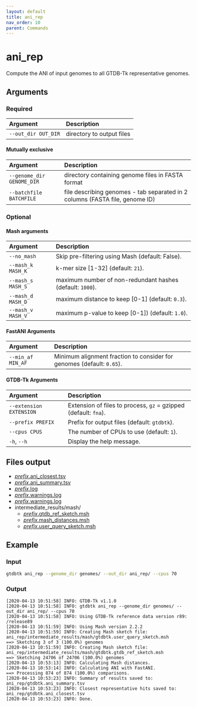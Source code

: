 ```yaml
---
layout: default
title: ani_rep
nav_order: 10
parent: Commands
---
```


# ani_rep

Compute the ANI of input genomes to all GTDB-Tk representative genomes.

## Arguments

### Required

| Argument     | Description                |
|:------------|:---------------------------|
| `--out_dir OUT_DIR`          | directory to output files |

#### Mutually exclusive

| Argument     | Description                |
|:------------|:---------------------------|
| `--genome_dir GENOME_DIR`          | directory containing genome files in FASTA format |
| `--batchfile BATCHFILE`        | file describing genomes - tab separated in 2 columns (FASTA file, genome ID) |

### Optional

#### Mash arguments

| Argument   | Description                |
|:------------------|:---------------------------|
| `--no_mash`          | Skip pre-filtering using Mash (default: False). |
| `--mash_k MASH_K`          | k-mer size [1-32] (default: `21`). |
| `--mash_s MASH_S`          | maximum number of non-redundant hashes (default: `1000`). |
| `--mash_d MASH_D`          | maximum distance to keep [0-1] (default: `0.3`). |
| `--mash_v MASH_V`          | maximum p-value to keep [0-1]) (default: `1.0`). |

#### FastANI Arguments

| Argument   | Description                |
|:------------------|:---------------------------|
| `--min_af MIN_AF`          | Minimum alignment fraction to consider for genomes (default: `0.65`). |

#### GTDB-Tk Arguments

| Argument   | Description                |
|:------------------|:---------------------------|
| `--extension EXTENSION`          | Extension of files to process, `gz` = gzipped (default: `fna`). |
| `--prefix PREFIX`          | Prefix for output files (default: `gtdbtk`). |
| `--cpus CPUS`          | The number of CPUs to use (default: `1`). |
| `-h`, `--h`           | Display the help message. |


## Files output

* [*prefix*.ani_closest.tsv](../files/ani_closest.tsv.html)
* [*prefix*.ani_summary.tsv](../files/ani_summary.tsv.html)
* [*prefix*.log](../files/gtdbtk.log.html)
* [*prefix*.warnings.log](../files/gtdbtk.warnings.log.html)
* [*prefix*.warnings.log](../files/gtdbtk.warnings.log.html)
* intermediate_results/mash/
    * [*prefix*.gtdb_ref_sketch.msh](../files/gtdbtk_ref_sketch.msh.html)
    * [*prefix*.mash_distances.msh](../files/mash_distances.msh.html)
    * [*prefix*.user_query_sketch.msh](../files/user_query_sketch.msh.html)


## Example

### Input
    
```bash
gtdbtk ani_rep --genome_dir genomes/ --out_dir ani_rep/ --cpus 70
```

### Output

```text
[2020-04-13 10:51:58] INFO: GTDB-Tk v1.1.0
[2020-04-13 10:51:58] INFO: gtdbtk ani_rep --genome_dir genomes/ --out_dir ani_rep/ --cpus 70
[2020-04-13 10:51:58] INFO: Using GTDB-Tk reference data version r89: /release89
[2020-04-13 10:51:59] INFO: Using Mash version 2.2.2
[2020-04-13 10:51:59] INFO: Creating Mash sketch file: ani_rep/intermediate_results/mash/gtdbtk.user_query_sketch.msh
==> Sketching 3 of 3 (100.0%) genomes
[2020-04-13 10:51:59] INFO: Creating Mash sketch file: ani_rep/intermediate_results/mash/gtdbtk.gtdb_ref_sketch.msh
==> Sketching 24706 of 24706 (100.0%) genomes
[2020-04-13 10:53:13] INFO: Calculating Mash distances.
[2020-04-13 10:53:14] INFO: Calculating ANI with FastANI.
==> Processing 874 of 874 (100.0%) comparisons.
[2020-04-13 10:53:23] INFO: Summary of results saved to: ani_rep/gtdbtk.ani_summary.tsv
[2020-04-13 10:53:23] INFO: Closest representative hits saved to: ani_rep/gtdbtk.ani_closest.tsv
[2020-04-13 10:53:23] INFO: Done.
```